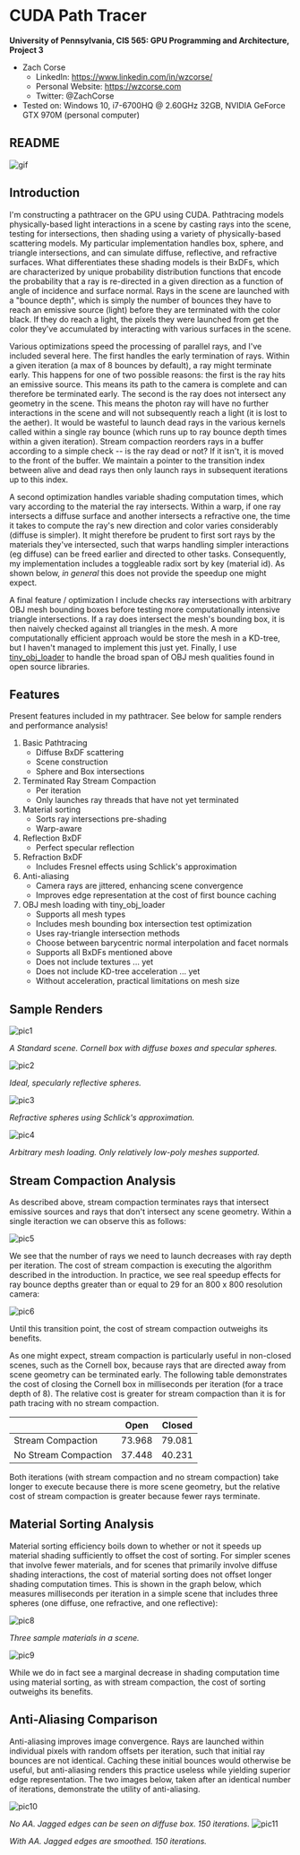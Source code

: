 CUDA Path Tracer
================

**University of Pennsylvania, CIS 565: GPU Programming and Architecture, Project 3**

* Zach Corse
  * LinkedIn: https://www.linkedin.com/in/wzcorse/
  * Personal Website: https://wzcorse.com
  * Twitter: @ZachCorse
* Tested on: Windows 10, i7-6700HQ @ 2.60GHz 32GB, NVIDIA GeForce GTX 970M (personal computer)

## README

![gif](renders/dodecahedron.gif)

Introduction
------------

I'm constructing a pathtracer on the GPU using CUDA. Pathtracing models physically-based light interactions in a scene by casting rays into the scene, testing for intersections, then shading using a variety of physically-based scattering models. My particular implementation handles box, sphere, and triangle intersections, and can simulate diffuse, reflective, and refractive surfaces. What differentiates these shading models is their BxDFs, which are characterized by unique probability distribution functions that encode the probability that a ray is re-directed in a given direction as a function of angle of incidence and surface normal. Rays in the scene are launched with a "bounce depth", which is simply the number of bounces they have to reach an emissive source (light) before they are terminated with the color black. If they do reach a light, the pixels they were launched from get the color they've accumulated by interacting with various surfaces in the scene.

Various optimizations speed the processing of parallel rays, and I've included several here. The first handles the early termination of rays. Within a given iteration (a max of 8 bounces by default), a ray might terminate early. This happens for one of two possible reasons: the first is the ray hits an emissive source. This means its path to the camera is complete and can therefore be terminated early. The second is the ray does not intersect any geometry in the scene. This means the photon ray will have no further interactions in the scene and will not subsequently reach a light (it is lost to the aether). It would be wasteful to launch dead rays in the various kernels called within a single ray bounce (which runs up to ray bounce depth times within a given iteration). Stream compaction reorders rays in a buffer according to a simple check -- is the ray dead or not? If it isn't, it is moved to the front of the buffer. We maintain a pointer to the transition index between alive and dead rays then only launch rays in subsequent iterations up to this index.

A second optimization handles variable shading computation times, which vary according to the material the ray intersects. Within a warp, if one ray intersects a diffuse surface and another intersects a refractive one, the time it takes to compute the ray's new direction and color varies considerably (diffuse is simpler). It might therefore be prudent to first sort rays by the materials they've intersected, such that warps handling simpler interactions (eg diffuse) can be freed earlier and directed to other tasks. Consequently, my implementation includes a toggleable radix sort by key (material id). As shown below, *in general* this does not provide the speedup one might expect.

A final feature / optimization I include checks ray intersections with arbitrary OBJ mesh bounding boxes before testing more computationally intensive triangle intersections. If a ray does intersect the mesh's bounding box, it is then naively checked against all triangles in the mesh. A more computationally efficient approach would be store the mesh in a KD-tree, but I haven't managed to implement this just yet. Finally, I use [tiny_obj_loader][1] to handle the broad span of OBJ mesh qualities found in open source libraries.

[1]: https://github.com/syoyo/tinyobjloader

Features
------------

Present features included in my pathtracer. See below for sample renders and performance analysis!

1. Basic Pathtracing
   * Diffuse BxDF scattering
   * Scene construction
   * Sphere and Box intersections
2. Terminated Ray Stream Compaction
   * Per iteration
   * Only launches ray threads that have not yet terminated
3. Material sorting
   * Sorts ray intersections pre-shading
   * Warp-aware
4. Reflection BxDF
   * Perfect specular reflection
5. Refraction BxDF
   * Includes Fresnel effects using Schlick's approximation
6. Anti-aliasing
   * Camera rays are jittered, enhancing scene convergence
   * Improves edge representation at the cost of first bounce caching
7. OBJ mesh loading with tiny_obj_loader
   * Supports all mesh types
   * Includes mesh bounding box intersection test optimization
   * Uses ray-triangle intersection methods
   * Choose between barycentric normal interpolation and facet normals
   * Supports all BxDFs mentioned above
   * Does not include textures ... yet
   * Does not include KD-tree acceleration ... yet
   * Without acceleration, practical limitations on mesh size
 
Sample Renders
------------

![pic1](renders/default.png)

*A Standard scene. Cornell box with diffuse boxes and specular spheres.*

![pic2](renders/reflective_spheres.gif)

*Ideal, specularly reflective spheres.*

![pic3](renders/refraction.gif)

*Refractive spheres using Schlick's approximation.*

![pic4](renders/bunny_diffuse.png)

*Arbitrary mesh loading. Only relatively low-poly meshes supported.*

Stream Compaction Analysis
------------

As described above, stream compaction terminates rays that intersect emissive sources and rays that don't intersect any scene geometry. Within a single iteraction we can observe this as follows:

![pic5](graphs/Rays_Launched_vs_Depth.png)

We see that the number of rays we need to launch decreases with ray depth per iteration. The cost of stream compaction is executing the algorithm described in the introduction. In practice, we see real speedup effects for ray bounce depths greater than or equal to 29 for an 800 x 800 resolution camera:

![pic6](graphs/Stream_Compaction_vs_No_Stream_Compaction.png)

Until this transition point, the cost of stream compaction outweighs its benefits.

As one might expect, stream compaction is particularly useful in non-closed scenes, such as the Cornell box, because rays that are directed away from scene geometry can be terminated early. The following table demonstrates the cost of closing the Cornell box in milliseconds per iteration (for a trace depth of 8). The relative cost is greater for stream compaction than it is for path tracing with no stream compaction.

|                      |  Open  | Closed |
| -------------        |:------:|:------:|
| Stream Compaction    | 73.968 | 79.081 |
| No Stream Compaction | 37.448 | 40.231 |

Both iterations (with stream compaction and no stream compaction) take longer to execute because there is more scene geometry, but the relative cost of stream compaction is greater because fewer rays terminate.

Material Sorting Analysis
------------

Material sorting efficiency boils down to whether or not it speeds up material shading sufficiently to offset the cost of sorting. For simpler scenes that involve fewer materials, and for scenes that primarily involve diffuse shading interactions, the cost of material sorting does not offset longer shading computation times. This is shown in the graph below, which measures milliseconds per iteration in a simple scene that includes three spheres (one diffuse, one refractive, and one reflective):

![pic8](renders/three_materials.png)

*Three sample materials in a scene.*

![pic9](graphs/Shadin_and_Sorting.png)

While we do in fact see a marginal decrease in shading computation time using material sorting, as with stream compaction, the cost of sorting outweighs its benefits.

Anti-Aliasing Comparison
------------

Anti-aliasing improves image convergence. Rays are launched within individual pixels with random offsets per iteration, such that initial ray bounces are not identical. Caching these initial bounces would otherwise be useful, but anti-aliasing renders this practice useless while yielding superior edge representation. The two images below, taken after an identical number of iterations, demonstrate the utility of anti-aliasing.

![pic10](renders/AA_no.PNG)

*No AA. Jagged edges can be seen on diffuse box. 150 iterations.*
![pic11](renders/AA_yes.PNG)

*With AA. Jagged edges are smoothed. 150 iterations.*













